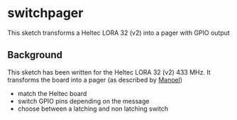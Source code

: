 # switchpager
This sketch transforms a Heltec LORA 32 (v2) into a pager with GPIO output

## Background
This sketch has been written for the Heltec LORA 32 (v2) 433 MHz. It transforms the board into a pager (as described by [Manoel](https://github.com/pe2kmv/ESP32-Pocsag-Pager/tree/main/Arduino%20Sketch/ESP32_Pager_ProofOfConcept))
- match the Heltec board
- switch GPIO pins depending on the message
- choose between a latching and non latching switch
